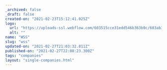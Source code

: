 ```yaml
---
_archived: false
_draft: false
created-on: "2021-02-23T15:12:41.025Z"
logo:
  url: "https://uploads-ssl.webflow.com/603515cce31edd546b363b9c/603ab3882534df0c34e07cc1_wsswhite.png"
  alt: ""
name: "WSS"
slug: "wss"
updated-on: "2021-02-27T21:03:32.811Z"
published-on: "2021-02-27T22:08:23.300Z"
tags: "companies"
layout: "single-companies.html"
---
```



